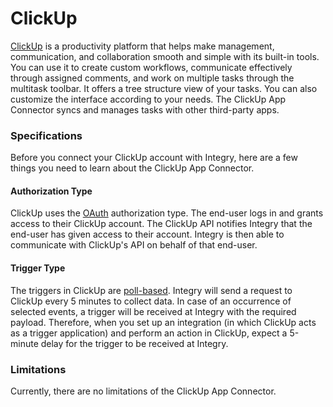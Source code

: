 # ClickUp

[ClickUp](https://www.integry.io/apps/clickup) is a productivity platform that helps make management, communication, and collaboration smooth and simple with its built-in tools. You can use it to create custom workflows, communicate effectively through assigned comments, and work on multiple tasks through the multitask toolbar. It offers a tree structure view of your tasks. You can also customize the interface according to your needs. The ClickUp App Connector syncs and manages tasks with other third-party apps.&#x20;

### Specifications  <a href="#specifications-0-0" id="specifications-0-0"></a>

Before you connect your ClickUp account with Integry, here are a few things you need to learn about the ClickUp App Connector.&#x20;

#### Authorization Type  <a href="#authorization-type-0-1" id="authorization-type-0-1"></a>

ClickUp uses the [OAuth](https://support.integry.io/hc/en-us/articles/11112617800985-Authentication-Types-Supported-in-Integry/#scopes) authorization type. The end-user logs in and grants access to their ClickUp account. The ClickUp API notifies Integry that the end-user has given access to their account. Integry is then able to communicate with ClickUp's API on behalf of that end-user.&#x20;

#### Trigger Type <a href="#trigger-type-0-2" id="trigger-type-0-2"></a>

The triggers in ClickUp are [poll-based](https://www.testpreptraining.com/tutorial/describe-polling-triggers-and-their-usage/). Integry will send a request to ClickUp every 5 minutes to collect data. In case of an occurrence of selected events, a trigger will be received at Integry with the required payload. Therefore, when you set up an integration (in which ClickUp acts as a trigger application) and perform an action in ClickUp, expect a 5-minute delay for the trigger to be received at Integry.&#x20;

### Limitations <a href="#limitations-0-3" id="limitations-0-3"></a>

Currently, there are no limitations of the ClickUp App Connector.
